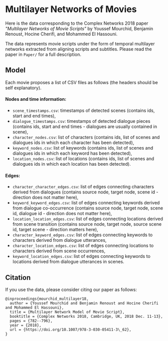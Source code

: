 # Multilayer Networks of Movies

Here is the data corresponding to the Complex Networks 2018 paper *"Multilayer Networks of Movie Scripts"* by Youssef Mourchid, Benjamin Renoust, Hocine Cherifi, and Mohammed El Hassouni.

The data represents movie scripts under the form of temporal multilayer networks extracted from aligning scripts and subtitles. Please read the paper in `Paper/` for a full description.

## Model

Each movie proposes a list of CSV files as follows (the headers should be self explanatory).
#### Nodes and time information:

- `scene_timestamps.csv`: timestamps of detected scenes (contains ids, start and end times),
- `dialogue_timestamps.csv`: timestamps of detected dialogue pieces (contains ids, start and end times - dialogues are usually contained in scene),- `character_nodes.csv`: list of characters (contains ids, list of scenes and dialogues ids in which each character has been detected),- `keyword_nodes.csv`: list of keywords (contains ids, list of scenes and dialogues ids in which each keyword has been detected),- `location_nodes.csv`: list of locations (contains ids, list of scenes and dialogues ids in which each location has been detected).

#### Edges:
- `character_character_edges.csv`: list of edges connecting characters derived from dialogues (contains source node, target node, scene id - direction does not matter here), - `keyword_keyword_edges.csv`: list of edges connecting keywords derived from dialogue co-occurrence (contains source node, target node, scene id, dialogue id - direction does not matter here),- `location_location_edges.csv`: list of edges connecting locations derived from scene transition (contains source node, target node, source scene id, target scene - direction matters here),
- `character_keyword_edges.csv`: list of edges connecting keywords to characters derived from dialogue utterances,- `character_location_edges.csv`: list of edges connecting locations to characters derived from scene occurrences,
- `keyword_location_edges.csv`: list of edges connecting keywords to locations derived from dialogue utterances in scenes.



## Citation
If you use the data, please consider citing our paper as follows:

```
@inproceedings{mourchid_multilayer18,
  author = {Youssef Mourchid and Benjamin Renoust and Hocine Cherifi and Mohammed El Hassouni},
  title = {Multilayer Network Model of Movie Script},
  booktitle = {Complex Networks 2018, Cambridge, UK, 2018 Dec. 11-13},
  pages = {782--796},
  year = {2018},
  url = {https://doi.org/10.1007/978-3-030-05411-3\_62},
}
```